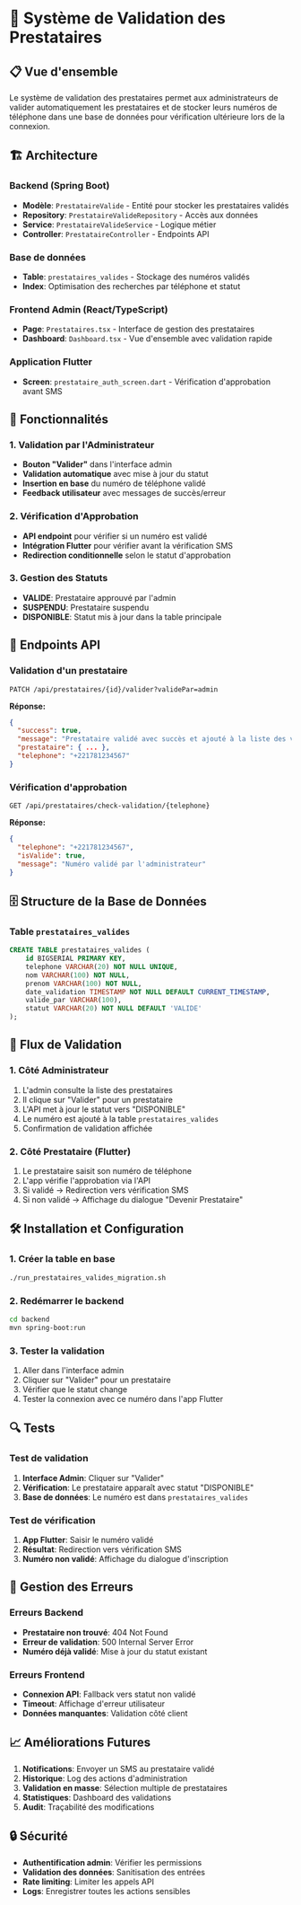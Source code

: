 # 🔐 Système de Validation des Prestataires

## 📋 Vue d'ensemble

Le système de validation des prestataires permet aux administrateurs de valider automatiquement les prestataires et de stocker leurs numéros de téléphone dans une base de données pour vérification ultérieure lors de la connexion.

## 🏗️ Architecture

### Backend (Spring Boot)
- **Modèle**: `PrestataireValide` - Entité pour stocker les prestataires validés
- **Repository**: `PrestataireValideRepository` - Accès aux données
- **Service**: `PrestataireValideService` - Logique métier
- **Controller**: `PrestataireController` - Endpoints API

### Base de données
- **Table**: `prestataires_valides` - Stockage des numéros validés
- **Index**: Optimisation des recherches par téléphone et statut

### Frontend Admin (React/TypeScript)
- **Page**: `Prestataires.tsx` - Interface de gestion des prestataires
- **Dashboard**: `Dashboard.tsx` - Vue d'ensemble avec validation rapide

### Application Flutter
- **Screen**: `prestataire_auth_screen.dart` - Vérification d'approbation avant SMS

## 🚀 Fonctionnalités

### 1. Validation par l'Administrateur
- **Bouton "Valider"** dans l'interface admin
- **Validation automatique** avec mise à jour du statut
- **Insertion en base** du numéro de téléphone validé
- **Feedback utilisateur** avec messages de succès/erreur

### 2. Vérification d'Approbation
- **API endpoint** pour vérifier si un numéro est validé
- **Intégration Flutter** pour vérifier avant la vérification SMS
- **Redirection conditionnelle** selon le statut d'approbation

### 3. Gestion des Statuts
- **VALIDE**: Prestataire approuvé par l'admin
- **SUSPENDU**: Prestataire suspendu
- **DISPONIBLE**: Statut mis à jour dans la table principale

## 📡 Endpoints API

### Validation d'un prestataire
```http
PATCH /api/prestataires/{id}/valider?validePar=admin
```

**Réponse:**
```json
{
  "success": true,
  "message": "Prestataire validé avec succès et ajouté à la liste des validés",
  "prestataire": { ... },
  "telephone": "+221781234567"
}
```

### Vérification d'approbation
```http
GET /api/prestataires/check-validation/{telephone}
```

**Réponse:**
```json
{
  "telephone": "+221781234567",
  "isValide": true,
  "message": "Numéro validé par l'administrateur"
}
```

## 🗄️ Structure de la Base de Données

### Table `prestataires_valides`
```sql
CREATE TABLE prestataires_valides (
    id BIGSERIAL PRIMARY KEY,
    telephone VARCHAR(20) NOT NULL UNIQUE,
    nom VARCHAR(100) NOT NULL,
    prenom VARCHAR(100) NOT NULL,
    date_validation TIMESTAMP NOT NULL DEFAULT CURRENT_TIMESTAMP,
    valide_par VARCHAR(100),
    statut VARCHAR(20) NOT NULL DEFAULT 'VALIDE'
);
```

## 🔄 Flux de Validation

### 1. Côté Administrateur
1. L'admin consulte la liste des prestataires
2. Il clique sur "Valider" pour un prestataire
3. L'API met à jour le statut vers "DISPONIBLE"
4. Le numéro est ajouté à la table `prestataires_valides`
5. Confirmation de validation affichée

### 2. Côté Prestataire (Flutter)
1. Le prestataire saisit son numéro de téléphone
2. L'app vérifie l'approbation via l'API
3. Si validé → Redirection vers vérification SMS
4. Si non validé → Affichage du dialogue "Devenir Prestataire"

## 🛠️ Installation et Configuration

### 1. Créer la table en base
```bash
./run_prestataires_valides_migration.sh
```

### 2. Redémarrer le backend
```bash
cd backend
mvn spring-boot:run
```

### 3. Tester la validation
1. Aller dans l'interface admin
2. Cliquer sur "Valider" pour un prestataire
3. Vérifier que le statut change
4. Tester la connexion avec ce numéro dans l'app Flutter

## 🔍 Tests

### Test de validation
1. **Interface Admin**: Cliquer sur "Valider"
2. **Vérification**: Le prestataire apparaît avec statut "DISPONIBLE"
3. **Base de données**: Le numéro est dans `prestataires_valides`

### Test de vérification
1. **App Flutter**: Saisir le numéro validé
2. **Résultat**: Redirection vers vérification SMS
3. **Numéro non validé**: Affichage du dialogue d'inscription

## 🚨 Gestion des Erreurs

### Erreurs Backend
- **Prestataire non trouvé**: 404 Not Found
- **Erreur de validation**: 500 Internal Server Error
- **Numéro déjà validé**: Mise à jour du statut existant

### Erreurs Frontend
- **Connexion API**: Fallback vers statut non validé
- **Timeout**: Affichage d'erreur utilisateur
- **Données manquantes**: Validation côté client

## 📈 Améliorations Futures

1. **Notifications**: Envoyer un SMS au prestataire validé
2. **Historique**: Log des actions d'administration
3. **Validation en masse**: Sélection multiple de prestataires
4. **Statistiques**: Dashboard des validations
5. **Audit**: Traçabilité des modifications

## 🔒 Sécurité

- **Authentification admin**: Vérifier les permissions
- **Validation des données**: Sanitisation des entrées
- **Rate limiting**: Limiter les appels API
- **Logs**: Enregistrer toutes les actions sensibles
